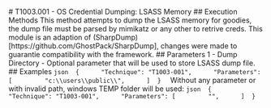 #   T 1 0 0 3 . 0 0 1   -   O S   C r e d e n t i a l   D u m p i n g :   L S A S S   M e m o r y  
  
 # #   E x e c u t i o n   M e t h o d s  
  
 	 T h i s   m e t h o d   a t t e m p t s   t o   d u m p   t h e   L S A S S   m e m o r y   f o r   g o o d i e s ,   t h e   d u m p   f i l e   m u s t   b e   p a r s e d   b y   m i m i k a t z   o r   a n y   o t h e r   t o   r e t r i v e   c r e d s .   T h i s   m o d u l e   i s   a n   a d a p t i o n   o f   ( S h a r p D u m p ) [ h t t p s : / / g i t h u b . c o m / G h o s t P a c k / S h a r p D u m p ] ,   c h a n g e s   w e r e   m a d e   t o   g u a r a n t i e   c o m p a t i b i l i t y   w i t h   t h e   f r a m e w o r k .  
  
 # #   P a r a m e t e r s  
 	 1   -   D u m p   D i r e c t o r y   -   O p t i o n a l   p a r a m e t e r   t h a t   w i l l   b e   u s e d   t o   s t o r e   L S A S S   d u m p   f i l e .  
  
 # #   E x a m p l e s  
  
 ` ` ` j s o n  
 {  
         " T e c h n i q u e " :   " T 1 0 0 3 - 0 0 1 " ,  
         " P a r a m e t e r s " :   [  
         	 " c : \ \ u s e r s \ \ p u b l i c \ \ " ,  
         ]  
 }  
 ` ` `  
  
 W i t h o u t   a n y   p a r a m e t e r   o r   w i t h   i n v a l i d   p a t h ,   w i n d o w s   T E M P   f o l d e r   w i l l   b e   u s e d :  
  
 ` ` ` j s o n  
 {  
         " T e c h n i q u e " :   " T 1 0 0 3 - 0 0 1 " ,  
         " P a r a m e t e r s " :   [  
         	 " " ,  
         ]  
 }  
 ` ` `  
  
 